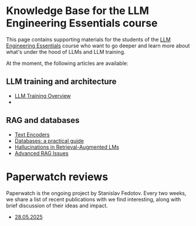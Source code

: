 # Knowledge Base for the LLM Engineering Essentials course

This page contains supporting materials for the students of the [LLM Engineering Essentials](https://github.com/Nebius-Academy/LLM-Engineering-Essentials/tree/main) course who want to go deeper and learn more about what's under the hood of LLMs and LLM training.

At the moment, the following articles are available:

## LLM training and architecture

* [LLM Training Overview](https://nebius-academy.github.io/knowledge-base/llm-training-overview/)
* 

## RAG and databases

* [Text Encoders](https://nebius-academy.github.io/knowledge-base/text-encoders/)
* [Databases: a practical guide](https://nebius-academy.github.io/knowledge-base/databases-a-practical-guide/)
* [Hallucinations in Retrieval-Augmented LMs](https://nebius-academy.github.io/knowledge-base/hallucinations-in-ralms/)
* [Advanced RAG Issues](https://nebius-academy.github.io/knowledge-base/advanced-rag-issues/)


# Paperwatch reviews

Paperwatch is the ongoing project by Stanislav Fedotov. Every two weeks, we share a list of recent publications with we find interesting, along with brief discussion of their ideas and impact.

* [28.05.2025](https://nebius-academy.github.io/knowledge-base/paperwatch-28-05-2025/)


